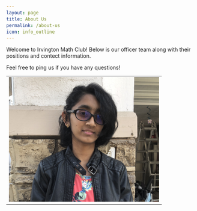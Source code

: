 ```yaml
---
layout: page
title: About Us
permalink: /about-us
icon: info_outline
---
```


Welcome to Irvington Math Club! Below is our officer team along with their positions and contect information.

Feel free to ping us if you have any questions!

<table cellpadding="0" cellspacing="0" border="0" width="100%">
<tr><td align="center">
<img src="./assets/images/AnanyaHeadshotIMC.JPG" alt="Ananya Kulshrestha" width="400">
</td></tr>
</table>

